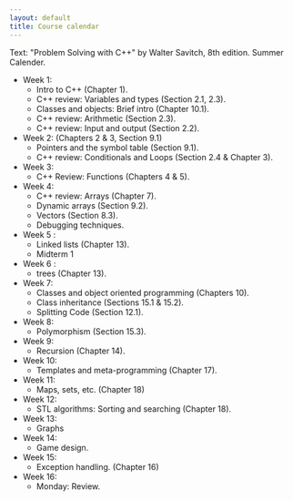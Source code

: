 ```yaml
---
layout: default
title: Course calendar
---
```


Text: "Problem Solving with C++" by Walter Savitch, 8th edition.
Summer Calender.

* Week 1:
    - Intro to C++ (Chapter 1).
    - C++ review: Variables and types (Section 2.1, 2.3).
    - Classes and objects: Brief intro (Chapter 10.1).
    - C++ review: Arithmetic (Section 2.3).
    - C++ review: Input and output (Section 2.2).
* Week 2: (Chapters 2 \& 3, Section 9.1)
    - Pointers and the symbol table (Section 9.1).
    - C++ review: Conditionals and Loops (Section 2.4 \& Chapter 3).
* Week 3: 
    - C++ Review: Functions (Chapters 4 \& 5).
* Week 4: 
    - C++ review: Arrays (Chapter 7).
    - Dynamic arrays (Section 9.2).
    - Vectors (Section 8.3).
    - Debugging techniques.
* Week 5 : 
    - Linked lists (Chapter 13).
    - Midterm 1
* Week 6 : 
    -  trees (Chapter 13).    
* Week 7: 
    - Classes and object oriented programming (Chapters 10).
    - Class inheritance (Sections 15.1 \& 15.2).
    - Splitting Code (Section 12.1). 
* Week 8:
    - Polymorphism (Section 15.3).
* Week 9:
    - Recursion (Chapter 14). 
* Week 10:
    - Templates and meta-programming  (Chapter 17).
* Week 11:
    - Maps, sets, etc. (Chapter 18)
* Week 12:
    - STL algorithms: Sorting and searching (Chapter 18).
* Week 13:
    - Graphs    
* Week 14:
    - Game design. 
* Week 15:
    - Exception handling. (Chapter 16)
* Week 16:
    - Monday: Review.
